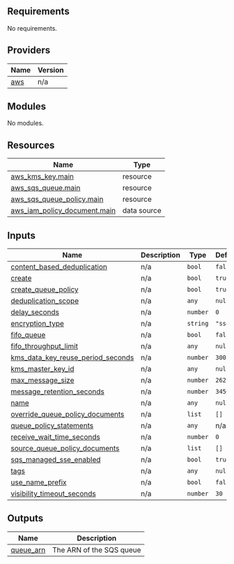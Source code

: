 ## Requirements

No requirements.

## Providers

| Name | Version |
|------|---------|
| <a name="provider_aws"></a> [aws](#provider\_aws) | n/a |

## Modules

No modules.

## Resources

| Name | Type |
|------|------|
| [aws_kms_key.main](https://registry.terraform.io/providers/hashicorp/aws/latest/docs/resources/kms_key) | resource |
| [aws_sqs_queue.main](https://registry.terraform.io/providers/hashicorp/aws/latest/docs/resources/sqs_queue) | resource |
| [aws_sqs_queue_policy.main](https://registry.terraform.io/providers/hashicorp/aws/latest/docs/resources/sqs_queue_policy) | resource |
| [aws_iam_policy_document.main](https://registry.terraform.io/providers/hashicorp/aws/latest/docs/data-sources/iam_policy_document) | data source |

## Inputs

| Name | Description | Type | Default | Required |
|------|-------------|------|---------|:--------:|
| <a name="input_content_based_deduplication"></a> [content\_based\_deduplication](#input\_content\_based\_deduplication) | n/a | `bool` | `false` | no |
| <a name="input_create"></a> [create](#input\_create) | n/a | `bool` | `true` | no |
| <a name="input_create_queue_policy"></a> [create\_queue\_policy](#input\_create\_queue\_policy) | n/a | `bool` | `true` | no |
| <a name="input_deduplication_scope"></a> [deduplication\_scope](#input\_deduplication\_scope) | n/a | `any` | `null` | no |
| <a name="input_delay_seconds"></a> [delay\_seconds](#input\_delay\_seconds) | n/a | `number` | `0` | no |
| <a name="input_encryption_type"></a> [encryption\_type](#input\_encryption\_type) | n/a | `string` | `"sse"` | no |
| <a name="input_fifo_queue"></a> [fifo\_queue](#input\_fifo\_queue) | n/a | `bool` | `false` | no |
| <a name="input_fifo_throughput_limit"></a> [fifo\_throughput\_limit](#input\_fifo\_throughput\_limit) | n/a | `any` | `null` | no |
| <a name="input_kms_data_key_reuse_period_seconds"></a> [kms\_data\_key\_reuse\_period\_seconds](#input\_kms\_data\_key\_reuse\_period\_seconds) | n/a | `number` | `300` | no |
| <a name="input_kms_master_key_id"></a> [kms\_master\_key\_id](#input\_kms\_master\_key\_id) | n/a | `any` | `null` | no |
| <a name="input_max_message_size"></a> [max\_message\_size](#input\_max\_message\_size) | n/a | `number` | `262144` | no |
| <a name="input_message_retention_seconds"></a> [message\_retention\_seconds](#input\_message\_retention\_seconds) | n/a | `number` | `345600` | no |
| <a name="input_name"></a> [name](#input\_name) | n/a | `any` | `null` | no |
| <a name="input_override_queue_policy_documents"></a> [override\_queue\_policy\_documents](#input\_override\_queue\_policy\_documents) | n/a | `list` | `[]` | no |
| <a name="input_queue_policy_statements"></a> [queue\_policy\_statements](#input\_queue\_policy\_statements) | n/a | `any` | n/a | yes |
| <a name="input_receive_wait_time_seconds"></a> [receive\_wait\_time\_seconds](#input\_receive\_wait\_time\_seconds) | n/a | `number` | `0` | no |
| <a name="input_source_queue_policy_documents"></a> [source\_queue\_policy\_documents](#input\_source\_queue\_policy\_documents) | n/a | `list` | `[]` | no |
| <a name="input_sqs_managed_sse_enabled"></a> [sqs\_managed\_sse\_enabled](#input\_sqs\_managed\_sse\_enabled) | n/a | `bool` | `true` | no |
| <a name="input_tags"></a> [tags](#input\_tags) | n/a | `any` | `null` | no |
| <a name="input_use_name_prefix"></a> [use\_name\_prefix](#input\_use\_name\_prefix) | n/a | `bool` | `false` | no |
| <a name="input_visibility_timeout_seconds"></a> [visibility\_timeout\_seconds](#input\_visibility\_timeout\_seconds) | n/a | `number` | `30` | no |

## Outputs

| Name | Description |
|------|-------------|
| <a name="output_queue_arn"></a> [queue\_arn](#output\_queue\_arn) | The ARN of the SQS queue |

